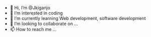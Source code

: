 - 👋 Hi, I’m @Jkiganjo
- 👀 I’m interested in coding
- 🌱 I’m currently learning Web development, software development
- 💞️ I’m looking to collaborate on ...
- 📫 How to reach me ...

<!---
Jkiganjo/Jkiganjo is a ✨ special ✨ repository because its `README.md` (this file) appears on your GitHub profile.
You can click the Preview link to take a look at your changes.
--->
